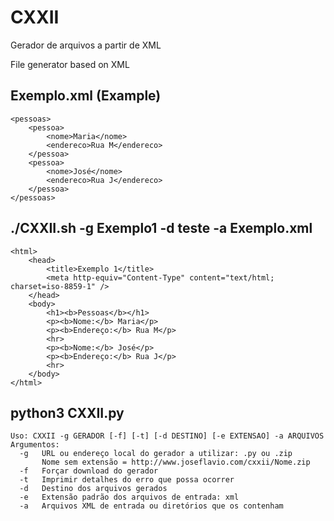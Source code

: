 # CXXII

Gerador de arquivos a partir de XML

File generator based on XML

## Exemplo.xml (Example)

    <pessoas>
        <pessoa>
            <nome>Maria</nome>
            <endereco>Rua M</endereco>
        </pessoa>
        <pessoa>
            <nome>José</nome>
            <endereco>Rua J</endereco>
        </pessoa>
    </pessoas>

## ./CXXII.sh -g Exemplo1 -d teste -a Exemplo.xml

    <html>
        <head>
            <title>Exemplo 1</title>
            <meta http-equiv="Content-Type" content="text/html; charset=iso-8859-1" />
        </head>
        <body>
            <h1><b>Pessoas</b></h1>
            <p><b>Nome:</b> Maria</p>
            <p><b>Endereço:</b> Rua M</p>
            <hr>
            <p><b>Nome:</b> José</p>
            <p><b>Endereço:</b> Rua J</p>
            <hr>
        </body>
    </html>

## python3 CXXII.py

    Uso: CXXII -g GERADOR [-f] [-t] [-d DESTINO] [-e EXTENSAO] -a ARQUIVOS
    Argumentos:
      -g   URL ou endereço local do gerador a utilizar: .py ou .zip
           Nome sem extensão = http://www.joseflavio.com/cxxii/Nome.zip
      -f   Forçar download do gerador
      -t   Imprimir detalhes do erro que possa ocorrer
      -d   Destino dos arquivos gerados
      -e   Extensão padrão dos arquivos de entrada: xml
      -a   Arquivos XML de entrada ou diretórios que os contenham
